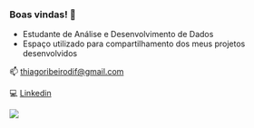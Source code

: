 ### Boas vindas! 🍋

- Estudante de Análise e Desenvolvimento de Dados
- Espaço utilizado para compartilhamento dos meus projetos desenvolvidos

📫 thiagoribeirodif@gmail.com 

💻 [Linkedin](https://www.linkedin.com/in/thiago-ribeiro-costa-5abba4284/) 

![](https://media.tenor.com/HFeeZJtAV3QAAAAi/corinthians-paulista-logo.gif)
